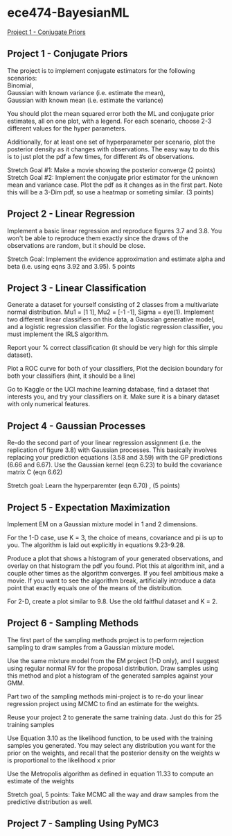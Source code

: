# ece474-BayesianML
[Project 1 - Conjugate Priors](#project-1---conjugate-priors)

## Project 1 - Conjugate Priors ##
The project is to implement conjugate estimators for the following scenarios: <br >
Binomial, <br >
Gaussian with known variance (i.e. estimate the mean), <br >
Gaussian with known mean (i.e. estimate the variance) <br >

You should plot the mean squared error both the ML and conjugate prior estimates, all on one plot, with a legend. For each scenario, choose 2-3 different values for the hyper parameters. 

Additionally, for at least one set of hyperparameter per scenario, plot the posterior density as it changes with observations. The easy way to do this is to just plot the pdf a few times, for different #s of observations.

Stretch Goal #1: Make a movie showing the posterior converge (2 points)
Stretch Goal #2: Implement the conjugate prior estimator for the unknown mean and variance case. Plot the pdf as it changes as in the first part. Note this will be a 3-Dim pdf, so use a heatmap or someting similar. (3 points)

## Project 2 - Linear Regression ##
Implement a basic linear regression and reproduce figures 3.7 and 3.8. You won't be able to reproduce them exactly since the draws of the observations are random, but it should be close.

Stretch Goal: Implement the evidence approximation and estimate alpha and beta (i.e. using eqns 3.92 and 3.95). 5 points

## Project 3 - Linear Classification ##
Generate a dataset for yourself consisting of 2 classes from a multivariate normal distribution. Mu1 = [1 1], Mu2 = [-1 -1], Sigma = eye(1). Implement two different linear classifiers on this data, a Gaussian generative model, and a logistic regression classifier. For the logistic regression classifier, you must implement the IRLS algorithm.

Report your % correct classification (it should be very high for this simple dataset). 

Plot a ROC curve for both of your classifiers, Plot the decision boundary for both your classifiers (hint, it should be a line)

Go to Kaggle or the UCI machine learning database, find a dataset that interests you, and try your classifiers on it. Make sure it is a binary dataset with only numerical features.

## Project 4 - Gaussian Processes ##
Re-do the second part of your linear regression assignment (i.e. the replication of figure 3.8) with Gaussian processes. This basically involves replacing your prediction equations (3.58 and 3.59) with the GP predictions (6.66 and 6.67). Use the Gaussian kernel (eqn 6.23) to build the covariance matrix C (eqn 6.62)

Stretch goal: Learn the hyperparemter (eqn 6.70) , (5 points)

## Project 5 - Expectation Maximization ##
Implement EM on a Gaussian mixture model in 1 and 2 dimensions. 

For the 1-D case, use K = 3, the choice of means, covariance and pi is up to you.  The algorithm is laid out explicitly in equations 9.23-9.28.

Produce a plot that shows a histogram of your generated observations, and overlay on that histogram the pdf you found. Plot this at algorithm init, and a couple other times as the algorithm converges. If you feel ambitious make a movie. If you want to see the algorithm break, artificially introduce a data point that exactly equals one of the means of the distribution.

For 2-D, create a plot similar to 9.8. Use the old faitfhul dataset and K = 2.

## Project 6 - Sampling Methods ##
The first part of the sampling methods project is to perform rejection sampling  to draw samples from a Gaussian mixture model. 

Use the same mixture model from the EM project (1-D only), and I suggest using regular normal RV for the proposal distribution. Draw samples using this method and plot a histogram of the generated samples against your GMM.

Part two of the sampling methods mini-project is to re-do your linear regression project using MCMC to find an estimate for the weights.

Reuse your project 2 to generate the same training data. Just do this for 25 training samples

Use Equation 3.10 as the likelihood function, to be used with the training samples you generated. You may select any distribution you want for the prior on the weights, and recall that the posterior density on the weights w is proportional to the likelihood x prior

Use the Metropolis algorithm as defined in equation 11.33 to compute an estimate of the weights

Stretch goal, 5 points:  Take MCMC all the way and draw samples from the predictive distribution as well.

## Project 7 - Sampling Using PyMC3 ##
